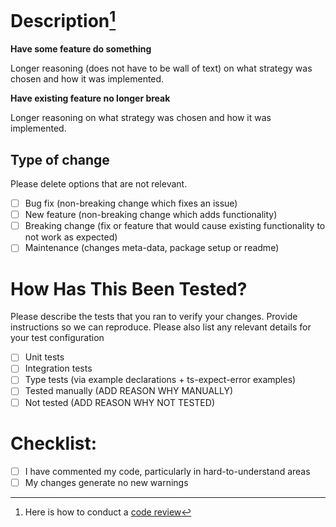 # Description[^1]

**Have some feature do something**

Longer reasoning (does not have to be wall of text) on what strategy was chosen and how it was implemented.

**Have existing feature no longer break**

Longer reasoning on what strategy was chosen and how it was implemented.

## Type of change

Please delete options that are not relevant.

- [ ] Bug fix (non-breaking change which fixes an issue)
- [ ] New feature (non-breaking change which adds functionality)
- [ ] Breaking change (fix or feature that would cause existing functionality to not work as expected)
- [ ] Maintenance (changes meta-data, package setup or readme)

# How Has This Been Tested?

Please describe the tests that you ran to verify your changes. Provide instructions so we can reproduce. Please also list any relevant details for your test configuration

- [ ] Unit tests
- [ ] Integration tests
- [ ] Type tests (via example declarations + ts-expect-error examples)
- [ ] Tested manually (ADD REASON WHY MANUALLY)
- [ ] Not tested (ADD REASON WHY NOT TESTED)

# Checklist:

- [ ] I have commented my code, particularly in hard-to-understand areas
- [ ] My changes generate no new warnings

[^1]: Here is how to conduct a [code review](https://katanaos.atlassian.net/wiki/spaces/EN/pages/82116626/How+to+conduct+Code+Review)
